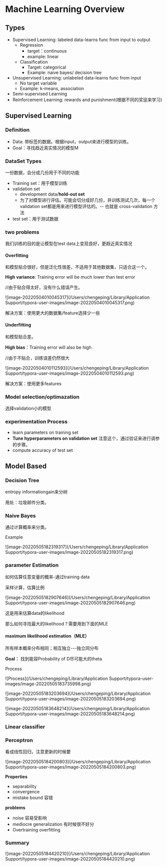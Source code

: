 # Machine Learning Overview

## Types

- Supervised Learning: labeled data-learns func from input to output
  - Regression
    - target：continuous
    - example: linear
  - Classification
    - Target: categorical
    - Example: naive bayes/ decision tree
- Unsupervised Learning: unlabeled data-learns func from input
  - No target variable
  - Example: k-means, association
- Semi-supervised Learning
- Reinforcement Learning: rewards and punishment(根据不同的奖惩来学习)



## Supervised Learning

### Definition

- Data: 带标签的数据。根据input，output来进行模型的训练。
- Goal：寻找趋近真实情况的模型M

### DataSet Types

一份数据，会分成几份用于不同的功能

- Training set：用于模型训练
- validation set
  - development data/**hold-out set**
  - 为了对模型进行评估。可能会切分成好几份，并训练测试几次，每一个validation set都是用来进行模型评估的。-- 也就是 cross-validation 方法
- test set：用于测试数据

### two problems

我们训练的目的是让模型在test data上变现良好，更趋近真实情况

#### Overfitting

和模型贴合很好，但是泛化性很差，不适用于其他数据集，只适合这一个。

**High variance**: Training error will be much lower than test error

//由于贴合得太好，没有什么错误产生。

![image-20220504010045317](/Users/chengeping/Library/Application Support/typora-user-images/image-20220504010045317.png)

解决方案：使用更大的数据集/feature选择少一些

#### Underfitting

和模型贴合差。

**High bias**：Training error will also be high

//由于不贴合，训练误差仍然很大

![image-20220504010112593](/Users/chengeping/Library/Application Support/typora-user-images/image-20220504010112593.png)

解决方案：使用更多features

### Model selection/optimazation

选择validation小的模型

### experimentation Process

- learn parameters on training set
- **Tune hyperparameters on validation set** 注意这个，通过验证来进行调参的步骤。
- compute accuracy of test set

## Model Based

### Decision Tree

entropy informationgain来分树

用处：垃圾邮件分类。

### Naive Bayes

通过计算概率来分类。

Example

![image-20220505182319317](/Users/chengeping/Library/Application Support/typora-user-images/image-20220505182319317.png)

### parameter Estimation

如何估算任意变量的概率-通过training data

采样计算，估算比例

![image-20220505182907646](/Users/chengeping/Library/Application Support/typora-user-images/image-20220505182907646.png)

这是用来估算data的likelihood

那么如何寻找最大的likelihood？需要用到下面的MLE

#### maximum likelihood estimation（MLE）

所有样本概率分布相同；相互独立---独立同分布

**Goal：** 找到能容Probability of D尽可能大的theta

Process

![Process](/Users/chengeping/Library/Application Support/typora-user-images/image-20220505183735998.png)

![image-20220505183203694](/Users/chengeping/Library/Application Support/typora-user-images/image-20220505183203694.png)

![image-20220505183648214](/Users/chengeping/Library/Application Support/typora-user-images/image-20220505183648214.png)

### Linear classifier



### Perceptron

看成线性回归，注意更新的时候要

![image-20220505184200803](/Users/chengeping/Library/Application Support/typora-user-images/image-20220505184200803.png)

**Properties**

- separability
- convergence
- mistake bound 容错

**problems**

- noise 容易受影响
- mediocre generalization 有时候很不好分
- Overtraining overfitting

### Summary

![image-20220505184420210](/Users/chengeping/Library/Application Support/typora-user-images/image-20220505184420210.png)